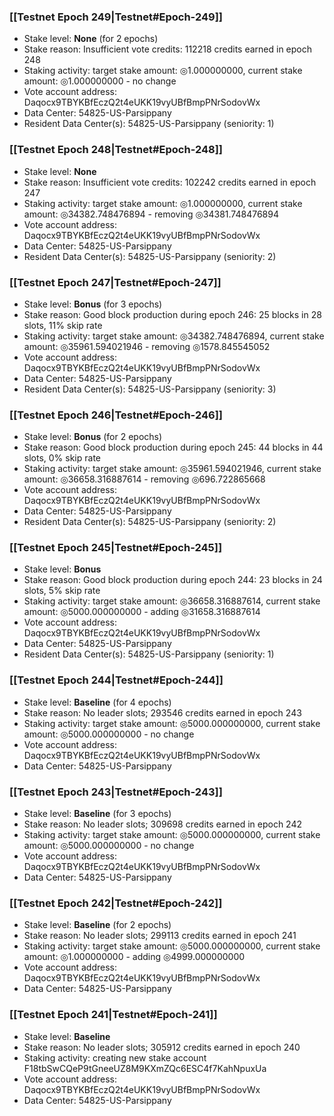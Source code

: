 ### [[Testnet Epoch 249|Testnet#Epoch-249]]
* Stake level: **None** (for 2 epochs)
* Stake reason: Insufficient vote credits: 112218 credits earned in epoch 248
* Staking activity: target stake amount: ◎1.000000000, current stake amount: ◎1.000000000 - no change
* Vote account address: Daqocx9TBYKBfEczQ2t4eUKK19vyUBfBmpPNrSodovWx
* Data Center: 54825-US-Parsippany
* Resident Data Center(s): 54825-US-Parsippany (seniority: 1)
### [[Testnet Epoch 248|Testnet#Epoch-248]]
* Stake level: **None**
* Stake reason: Insufficient vote credits: 102242 credits earned in epoch 247
* Staking activity: target stake amount: ◎1.000000000, current stake amount: ◎34382.748476894 - removing ◎34381.748476894
* Vote account address: Daqocx9TBYKBfEczQ2t4eUKK19vyUBfBmpPNrSodovWx
* Data Center: 54825-US-Parsippany
* Resident Data Center(s): 54825-US-Parsippany (seniority: 2)
### [[Testnet Epoch 247|Testnet#Epoch-247]]
* Stake level: **Bonus** (for 3 epochs)
* Stake reason: Good block production during epoch 246: 25 blocks in 28 slots, 11% skip rate
* Staking activity: target stake amount: ◎34382.748476894, current stake amount: ◎35961.594021946 - removing ◎1578.845545052
* Vote account address: Daqocx9TBYKBfEczQ2t4eUKK19vyUBfBmpPNrSodovWx
* Data Center: 54825-US-Parsippany
* Resident Data Center(s): 54825-US-Parsippany (seniority: 3)
### [[Testnet Epoch 246|Testnet#Epoch-246]]
* Stake level: **Bonus** (for 2 epochs)
* Stake reason: Good block production during epoch 245: 44 blocks in 44 slots, 0% skip rate
* Staking activity: target stake amount: ◎35961.594021946, current stake amount: ◎36658.316887614 - removing ◎696.722865668
* Vote account address: Daqocx9TBYKBfEczQ2t4eUKK19vyUBfBmpPNrSodovWx
* Data Center: 54825-US-Parsippany
* Resident Data Center(s): 54825-US-Parsippany (seniority: 2)
### [[Testnet Epoch 245|Testnet#Epoch-245]]
* Stake level: **Bonus**
* Stake reason: Good block production during epoch 244: 23 blocks in 24 slots, 5% skip rate
* Staking activity: target stake amount: ◎36658.316887614, current stake amount: ◎5000.000000000 - adding ◎31658.316887614
* Vote account address: Daqocx9TBYKBfEczQ2t4eUKK19vyUBfBmpPNrSodovWx
* Data Center: 54825-US-Parsippany
* Resident Data Center(s): 54825-US-Parsippany (seniority: 1)
### [[Testnet Epoch 244|Testnet#Epoch-244]]
* Stake level: **Baseline** (for 4 epochs)
* Stake reason: No leader slots; 293546 credits earned in epoch 243
* Staking activity: target stake amount: ◎5000.000000000, current stake amount: ◎5000.000000000 - no change
* Vote account address: Daqocx9TBYKBfEczQ2t4eUKK19vyUBfBmpPNrSodovWx
* Data Center: 54825-US-Parsippany
### [[Testnet Epoch 243|Testnet#Epoch-243]]
* Stake level: **Baseline** (for 3 epochs)
* Stake reason: No leader slots; 309698 credits earned in epoch 242
* Staking activity: target stake amount: ◎5000.000000000, current stake amount: ◎5000.000000000 - no change
* Vote account address: Daqocx9TBYKBfEczQ2t4eUKK19vyUBfBmpPNrSodovWx
* Data Center: 54825-US-Parsippany
### [[Testnet Epoch 242|Testnet#Epoch-242]]
* Stake level: **Baseline** (for 2 epochs)
* Stake reason: No leader slots; 299113 credits earned in epoch 241
* Staking activity: target stake amount: ◎5000.000000000, current stake amount: ◎1.000000000 - adding ◎4999.000000000
* Vote account address: Daqocx9TBYKBfEczQ2t4eUKK19vyUBfBmpPNrSodovWx
* Data Center: 54825-US-Parsippany
### [[Testnet Epoch 241|Testnet#Epoch-241]]
* Stake level: **Baseline**
* Stake reason: No leader slots; 305912 credits earned in epoch 240
* Staking activity: creating new stake account F18tbSwCQeP9tGneeUZ8M9KXmZQc6ESC4f7KahNpuxUa
* Vote account address: Daqocx9TBYKBfEczQ2t4eUKK19vyUBfBmpPNrSodovWx
* Data Center: 54825-US-Parsippany